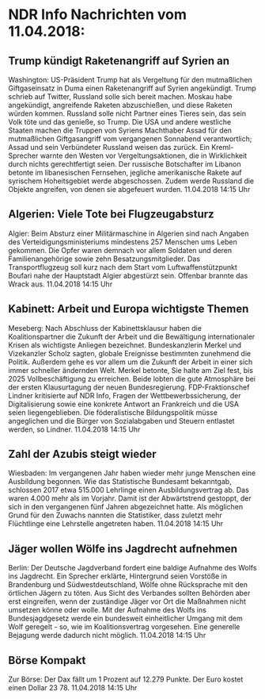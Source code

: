 # NDR Info Nachrichten vom 11.04.2018:


## Trump kündigt Raketenangriff auf Syrien an
Washington: US-Präsident Trump hat als Vergeltung für den mutmaßlichen Giftgaseinsatz in Duma einen Raketenangriff auf Syrien angekündigt. Trump schrieb auf Twitter, Russland solle sich bereit machen. Moskau habe angekündigt, angreifende Raketen abzuschießen, und diese Raketen würden kommen. Russland solle nicht Partner eines Tieres sein, das sein Volk töte und das genieße, so Trump. Die USA und andere westliche Staaten machen die Truppen von Syriens Machthaber Assad für den mutmaßlichen Giftgasangriff vom vergangenen Sonnabend verantwortlich; Assad und sein Verbündeter Russland weisen das zurück. Ein Kreml-Sprecher warnte den Westen vor Vergeltungsaktionen, die in Wirklichkeit durch nichts gerechtfertigt seien. Der russische Botschafter im Libanon betonte im libanesischen Fernsehen, jegliche amerikanische Rakete auf syrischem Hoheitsgebiet werde abgeschossen. Zudem werde Russland die Objekte angreifen, von denen sie abgefeuert wurden. 11.04.2018 14:15 Uhr 

## Algerien: Viele Tote bei Flugzeugabsturz
Algier: Beim Absturz einer Militärmaschine in Algerien sind nach Angaben des Verteidigungsministeriums mindestens 257 Menschen ums Leben gekommen. Die Opfer waren demnach vor allem Soldaten und deren Familienangehörige sowie zehn Besatzungsmitglieder. Das Transportflugzeug soll kurz nach dem Start vom Luftwaffenstützpunkt Boufari nahe der Hauptstadt Algier abgestürzt sein. Offenbar brannte das Wrack aus. 11.04.2018 14:15 Uhr 

## Kabinett: Arbeit und Europa wichtigste Themen
Meseberg: Nach Abschluss der Kabinettsklausur haben die Koalitionspartner die Zukunft der Arbeit und die Bewältigung internationaler Krisen als wichtigste Anliegen bezeichnet. Bundeskanzlerin Merkel und Vizekanzler Scholz sagten, globale Ereignisse bestimmten zunehmend die Politik. Außerdem gehe es vor allem um die Zukunft der Arbeit in einer sich immer schneller ändernden Welt. Merkel betonte, Sie halte am Ziel fest, bis 2025 Vollbeschäftigung zu erreichen. Beide lobten die gute Atmosphäre bei der ersten Klausurtagung der neuen Bundesregierung. FDP-Fraktionschef Lindner kritisierte auf NDR Info, Fragen der Wettbewerbssicherung, der Digitalisierung sowie eine konkrete Antwort an Frankreich und die USA seien liegengeblieben. Die föderalistische Bildungspolitik müsse angeglichen und die Bürger von Sozialabgaben und Steuern entlastet werden, so Lindner. 11.04.2018 14:15 Uhr 

## Zahl der Azubis steigt wieder
Wiesbaden: Im vergangenen Jahr haben wieder mehr junge Menschen eine Ausbildung begonnen. Wie das Statistische Bundesamt bekanntgab, schlossen 2017 etwa 515.000 Lehrlinge einen Ausbildungsvertrag ab. Das waren 4.000 mehr als im Vorjahr. Damit ist der Abwärtstrend gestoppt, der sich in den vergangenen fünf Jahren abgezeichnet hatte. Als möglichen Grund für den Zuwachs nannten die Statistiker, dass zuletzt mehr Flüchtlinge eine Lehrstelle angetreten haben. 11.04.2018 14:15 Uhr 

## Jäger wollen Wölfe ins Jagdrecht aufnehmen
Berlin: Der Deutsche Jagdverband fordert eine baldige Aufnahme des Wolfs ins Jagdrecht. Ein Sprecher erklärte, Hintergrund seien Vorstöße in Brandenburg und Südwestdeutschland, Wölfe ohne Rücksprache mit den örtlichen Jägern zu töten. Aus Sicht des Verbandes sollten Behörden aber erst eingreifen, wenn der zuständige Jäger vor Ort die Maßnahmen nicht umsetzen könne oder wolle. Mit der Aufnahme des Wolfs ins Bundesjagdgesetz werde ein bundesweit einheitlicher Umgang mit dem Wolf geregelt - so, wie im Koalitionsvertrag vorgesehen. Eine generelle Bejagung werde dadurch nicht möglich. 11.04.2018 14:15 Uhr 

## Börse Kompakt
Zur Börse: Der Dax fällt um 1 Prozent auf 12.279 Punkte. Der Euro kostet einen Dollar 23 78. 11.04.2018 14:15 Uhr 
